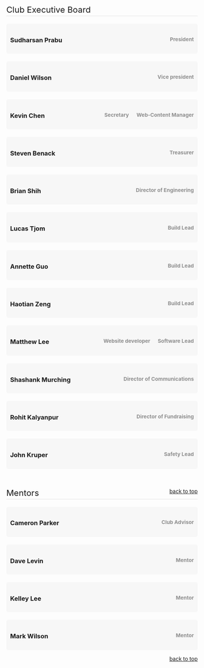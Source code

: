 <!--t About Us: 2014-2015 Exec Board t-->

<style>.role-item{margin-top:20px;padding:10px;background:#f7f7f7;border-radius:5px;}.role-item .role{font-size:13.5px;color:rgb(142,142,142);float:right;margin-left:20px} @media (max-width: 662px) {.role-item .role{float:none;display:block;margin-top:5px;margin-left:0;}}</style>

 

<div id="exec-board" style="border-bottom: 1px solid #e3e3e3;padding-bottom:3px;font-size:22px;margin-top:20px">Club Executive Board</div>

<div class="role-item" id="sudharsan-prabu">
<h3>Sudharsan Prabu
<span class="role">President</span></h3>
</div>

<div class="role-item" id="daniel-wilson">
<h3>Daniel Wilson
<span class="role">Vice president</span></h3>
</div>

<div class="role-item" id="kevin-chen">
<h3>Kevin Chen
<span class="role">Web-Content Manager</span>
<span class="role">Secretary</span>
</h3>
</div>

<div class="role-item" id="steven-benack">
<h3>Steven Benack
<span class="role">Treasurer</span></h3>
</div>




<div class="role-item" id="brian-shih">
<h3>Brian Shih
<span class="role">Director of Engineering</span></h3>
</div>

<div class="role-item" id="lucas-tjom">
<h3>Lucas Tjom
<span class="role">Build Lead</span></h3>
</div>

<div class="role-item" id="annette-guo">
<h3>Annette Guo
<span class="role">Build Lead</span></h3>
</div>

<div class="role-item" id="haotian-zeng">
<h3>Haotian Zeng
<span class="role">Build Lead</span></h3>
</div>

<div class="role-item" id="matthew-lee">
<h3>Matthew Lee
<span class="role">Software Lead</span>
<span class="role">Website developer</span></h3>
</div>

<div class="role-item" id="shashank-murching">
<h3>Shashank Murching
<span class="role">Director of Communications</span></h3>
</div>

<div class="role-item" id="rohit-kalyanpur">
<h3>Rohit Kalyanpur
<span class="role">Director of Fundraising</span></h3>
</div>

<div class="role-item" id="john-kruper">
<h3>John Kruper
<span class="role">Safety Lead</span></h3>
</div>

<div id="mentors" style="border-bottom: 1px solid #e3e3e3;padding-bottom:3px;font-size:22px;margin-top:50px">Mentors
<a href="#top" style="font-size:14px;float:right">back to top</a>
</div>

<div class="role-item" id="cameron-parker">
<h3>Cameron Parker
<span class="role">Club Advisor</span></h3>
</div>
<div class="role-item" id="dave-levin">
<h3>Dave Levin
<span class="role">Mentor</span></h3>
</div>
<div class="role-item" id="kelley-lee">
<h3>Kelley Lee
<span class="role">Mentor</span></h3>
</div>
<div class="role-item" id="mark-wilson">
<h3>Mark Wilson
<span class="role">Mentor</span></h3>
</div>

<a href="#top" style="font-size:14px;float:right">back to top</a>
<div class="clearfix"></div>